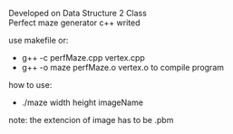 Developed on Data Structure 2 Class  
Perfect maze generator c++ writed

use makefile or:
 - g++ -c perfMaze.cpp vertex.cpp
 - g++ -o maze perfMaze.o vertex.o
to compile program

how to use:
 - ./maze width height imageName

note: the extencion of image has to be .pbm

